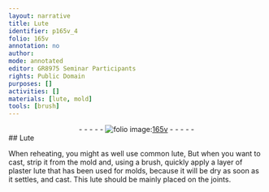 ```yaml
---
layout: narrative
title: Lute
identifier: p165v_4
folio: 165v
annotation: no
author:
mode: annotated
editor: GR8975 Seminar Participants
rights: Public Domain
purposes: []
activities: []
materials: [lute, mold]
tools: [brush]
---
```


 <div class="folio" align="center">- - - - - <a href="http://gallica.bnf.fr/ark:/12148/btv1b10500001g/f336.image" target="_blank"><img src="https://cu-mkp.github.io/GR8975-edition/assets/photo-icon.png" alt="folio image: " style="display:inline-block; margin-bottom:-3px;"/>165v</a> - - - - - </div> 
## Lute

 
When reheating, you might as well use common <span class="material">lute</span>, But when you want to cast, strip it from the <span class="material">mold</span> and, using a <span class="tool">brush</span>, quickly apply a layer of plaster <span class="material">lute</span> that has been used for molds, because it will be dry as soon as it settles, and cast. This <span class="material">lute</span> should be mainly placed on the joints.
 
